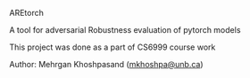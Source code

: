 AREtorch 

A tool for adversarial Robustness evaluation of pytorch models

This project was done as a part of CS6999 course work

Author: Mehrgan Khoshpasand (mkhoshpa@unb.ca)
